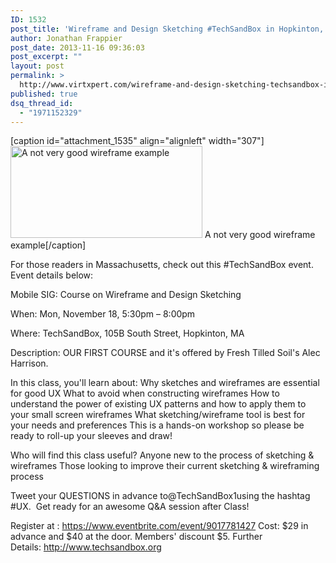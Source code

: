 ```yaml
---
ID: 1532
post_title: 'Wireframe and Design Sketching #TechSandBox in Hopkinton, MA'
author: Jonathan Frappier
post_date: 2013-11-16 09:36:03
post_excerpt: ""
layout: post
permalink: >
  http://www.virtxpert.com/wireframe-and-design-sketching-techsandbox-in-hopkinton-ma/
published: true
dsq_thread_id:
  - "1971152329"
---
```

[caption id="attachment_1535" align="alignleft" width="307"]<a href="http://www.virtxpert.com/wp-content/uploads/2013/11/wireframe.png"><img class=" wp-image-1535  " alt="A not very good wireframe example" src="http://www.virtxpert.com/wp-content/uploads/2013/11/wireframe-1024x490.png" width="307" height="147" /></a> A not very good wireframe example[/caption]

For those readers in Massachusetts, check out this #TechSandBox event.  Event details below:

Mobile SIG: Course on Wireframe and Design Sketching

When: Mon, November 18, 5:30pm – 8:00pm

Where: TechSandBox, 105B South Street, Hopkinton, MA

Description: OUR FIRST COURSE and it's offered by Fresh Tilled Soil's Alec Harrison.

In this class, you'll learn about:
Why sketches and wireframes are essential for good UX What to avoid when constructing wireframes
How to understand the power of existing UX patterns and how to apply them to your small screen wireframes
What sketching/wireframe tool is best for your needs and preferences
This is a hands-on workshop so please be ready to roll-up your sleeves and draw!

Who will find this class useful?
Anyone new to the process of sketching &amp; wireframes Those looking to improve their current sketching &amp; wireframing process

Tweet your QUESTIONS in advance to@TechSandBox1using the hashtag #UX.  Get ready for an awesome Q&amp;A session after Class!

Register at : https://www.eventbrite.com/event/9017781427
Cost: $29 in advance and $40 at the door. Members' discount $5.
Further Details: http://www.techsandbox.org